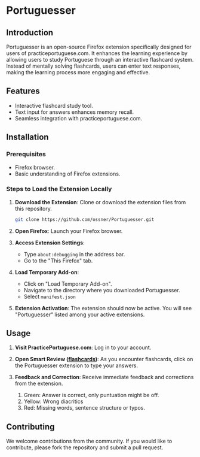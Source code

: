 # Portuguesser

## Introduction

Portuguesser is an open-source Firefox extension specifically designed for users of practiceportuguese.com. It enhances the learning experience by allowing users to study Portuguese through an interactive flashcard system. Instead of mentally solving flashcards, users can enter text responses, making the learning process more engaging and effective.

## Features

- Interactive flashcard study tool.
- Text input for answers enhances memory recall.
- Seamless integration with practiceportuguese.com.

## Installation

### Prerequisites

- Firefox browser.
- Basic understanding of Firefox extensions.

### Steps to Load the Extension Locally

1. **Download the Extension**: Clone or download the extension files from this repository.

    ```bash
    git clone https://github.com/ossner/Portuguesser.git
    ```

2. **Open Firefox**: Launch your Firefox browser.

3. **Access Extension Settings**: 
    - Type `about:debugging` in the address bar.
    - Go to the "This Firefox" tab.

4. **Load Temporary Add-on**:
    - Click on "Load Temporary Add-on".
    - Navigate to the directory where you downloaded Portuguesser.
    - Select `manifest.json`

5. **Extension Activation**: The extension should now be active. You will see "Portuguesser" listed among your active extensions.

## Usage

1. **Visit PracticePortuguese.com**: Log in to your account.

2. **Open Smart Review ([flashcards](https://www.practiceportuguese.com/flash-cards/))**: As you encounter flashcards, click on the Portuguesser extension to type your answers.

3. **Feedback and Correction**: Receive immediate feedback and corrections from the extension.
   1. Green: Answer is correct, only puntuation might be off.
   2. Yellow: Wrong diacritics
   3. Red: Missing words, sentence structure or typos.

## Contributing

We welcome contributions from the community. If you would like to contribute, please fork the repository and submit a pull request.
